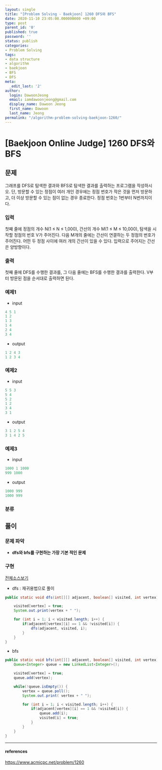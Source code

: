 ```yaml
---
layout: single
title: "[Problem Solving - Baekjoon] 1260 DFS와 BFS"
date: 2020-11-10 23:05:00.000000000 +09:00
type: post
parent_id: '0'
published: true
password: ''
status: publish
categories:
- Problem Solving
tags:
- data structure
- algorithm
- baekjoon
- BFS
- DFS
meta:
  _edit_last: '2'
author:
  login: DawoonJeong
  email: iamdawoonjeong@gmail.com
  display_name: Dawoon Jeong
  first_name: Dawoon
  last_name: Jeong
permalink: "/algorithm-problem-solving-baekjoon-1260/"
---
```

# [Baekjoon Online Judge] 1260 DFS와 BFS

## 문제
그래프를 DFS로 탐색한 결과와 BFS로 탐색한 결과를 출력하는 프로그램을 작성하시오. 단, 방문할 수 있는 정점이 여러 개인 경우에는 정점 번호가 작은 것을 먼저 방문하고, 더 이상 방문할 수 있는 점이 없는 경우 종료한다. 정점 번호는 1번부터 N번까지이다.

### 입력
첫째 줄에 정점의 개수 N(1 ≤ N ≤ 1,000), 간선의 개수 M(1 ≤ M ≤ 10,000), 탐색을 시작할 정점의 번호 V가 주어진다. 다음 M개의 줄에는 간선이 연결하는 두 정점의 번호가 주어진다. 어떤 두 정점 사이에 여러 개의 간선이 있을 수 있다. 입력으로 주어지는 간선은 양방향이다.

### 출력
첫째 줄에 DFS를 수행한 결과를, 그 다음 줄에는 BFS를 수행한 결과를 출력한다. V부터 방문된 점을 순서대로 출력하면 된다.

### 예제1
- input

```java
4 5 1
1 2
1 3
1 4
2 4
3 4
```

- output

```java
1 2 4 3
1 2 3 4
```

### 예제2
- input

```java
5 5 3
5 4
5 2
1 2
3 4
3 1
```

- output

```java
3 1 2 5 4
3 1 4 2 5
```

### 예제3
- input

```java
1000 1 1000
999 1000
```

- output

```java
1000 999
1000 999
```
### 분류


## 풀이

### 문제 파악
- **dfs와 bfs를 구현하는 가장 기본 적인 문제**

### 구현

[전체소스보기](https://github.com/devvoon/java-datastructure-algorithm/blob/master/java-algorithm-problem-solving/src/baekjoon/problem1260/Main.java)

- dfs : 재귀용법으로 풀이

```java
public static void dfs(int[][] adjacent, boolean[] visited, int vertex) {

    visited[vertex] = true;
    System.out.print(vertex + " ");

    for (int i = 1; i < visited.length; i++) {
        if(adjacent[vertex][i] == 1 && !visited[i]) {
            dfs(adjacent, visited, i);
        }
    }
}
```

- bfs

```java
public static void bfs(int[][] adjacent, boolean[] visited, int vertex) {
    Queue<Integer> queue = new LinkedList<Integer>();

    visited[vertex] = true;
    queue.add(vertex);

    while(!queue.isEmpty()) {
        vertex = queue.poll();
        System.out.print( vertex + " ");

        for (int i = 1; i < visited.length; i++) {
            if(adjacent[vertex][i] == 1 && !visited[i]) {
                queue.add(i);
                visited[i] = true;
            }
        }
    }
}
```

---
#### references
<https://www.acmicpc.net/problem/1260>
